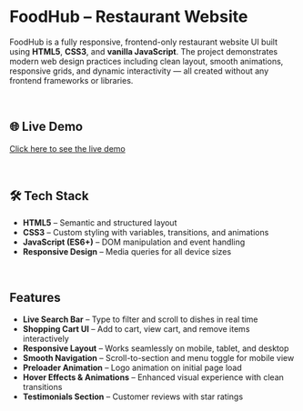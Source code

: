 # FoodHub – Restaurant Website 

FoodHub is a fully responsive, frontend-only restaurant website UI built using **HTML5**, **CSS3**, and **vanilla JavaScript**. The project demonstrates modern web design practices including clean layout, smooth animations, responsive grids, and dynamic interactivity — all created without any frontend frameworks or libraries.

<br>

## 🌐 Live Demo

[Click here to see the live demo]([https://your-live-link.com](https://foodhub-rahul.vercel.app/))

<br>

## 🛠️ Tech Stack

- **HTML5** – Semantic and structured layout
- **CSS3** – Custom styling with variables, transitions, and animations
- **JavaScript (ES6+)** – DOM manipulation and event handling
- **Responsive Design** – Media queries for all device sizes

<br>

##  Features

-  **Live Search Bar** – Type to filter and scroll to dishes in real time  
-  **Shopping Cart UI** – Add to cart, view cart, and remove items interactively  
-  **Responsive Layout** – Works seamlessly on mobile, tablet, and desktop  
-  **Smooth Navigation** – Scroll-to-section and menu toggle for mobile view  
-  **Preloader Animation** – Logo animation on initial page load  
-  **Hover Effects & Animations** – Enhanced visual experience with clean transitions  
-  **Testimonials Section** – Customer reviews with star ratings  
